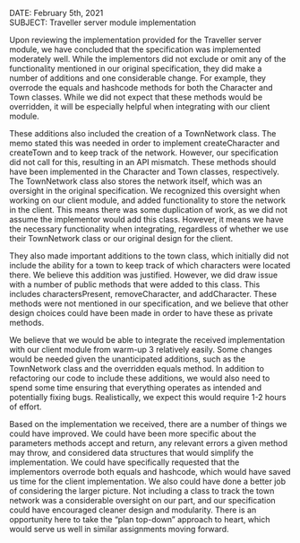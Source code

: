 DATE: February 5th, 2021  
SUBJECT: Traveller server module implementation 

Upon reviewing the implementation provided for the Traveller server module, we have concluded that the specification was implemented moderately well. While the implementors did not exclude or omit any of the functionality mentioned in our original specification, they did make a number of additions and one considerable change. For example, they overrode the equals and hashcode methods for both the Character and Town classes. While we did not expect that these methods would be overridden, it will be especially helpful when integrating with our client module. 

These additions also included the creation of a TownNetwork class. The memo stated this was needed in order to implement createCharacter and createTown and to keep track of the network. However, our specification did not call for this, resulting in an API mismatch. These methods should have been implemented in the Character and Town classes, respectively. The TownNetwork class also stores the network itself, which was an oversight in the original specification. We recognized this oversight when working on our client module, and added functionality to store the network in the client. This means there was some duplication of work, as we did not assume the implementor would add this class. However, it means we have the necessary functionality when integrating, regardless of whether we use their TownNetwork class or our original design for the client. 

They also made important additions to the town class, which initially did not include the ability for a town to keep track of which characters were located there. We believe this addition was justified. However, we did draw issue with a number of public methods that were added to this class. This includes charactersPresent, removeCharacter, and addCharacter. These methods were not mentioned in our specification, and we believe that other design choices could have been made in order to have these as private methods. 

We believe that we would be able to integrate the received implementation with our client module from warm-up 3 relatively easily. Some changes would be needed given the unanticipated additions, such as the TownNetwork class and the overridden equals method. In addition to refactoring our code to include these additions, we would also need to spend some time ensuring that everything operates as intended and potentially fixing bugs. Realistically, we expect this would require 1-2 hours of effort. 

Based on the implementation we received, there are a number of things we could have improved. We could have been more specific about the parameters methods accept and return, any relevant errors a given method may throw, and considered data structures that would simplify the implementation. We could have specifically requested that the implementors overrode both equals and hashcode, which would have saved us time for the client implementation. We also could have done a better job of considering the larger picture. Not including a class to track the town network was a considerable oversight on our part, and our specification could have encouraged cleaner design and modularity. There is an opportunity here to take the “plan top-down” approach to heart, which would serve us well in similar assignments moving forward. 


